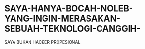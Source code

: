 # SAYA-HANYA-BOCAH-NOLEB-YANG-INGIN-MERASAKAN-SEBUAH-TEKNOLOGI-CANGGIH-
SAYA BUKAN HACKER PROPESIONAL

